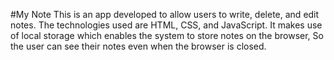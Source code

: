#My Note
This is an app developed to allow users to write, delete, and edit notes. 
The technologies used are HTML, CSS, and JavaScript. 
It makes use of local storage which enables the system to store notes on the browser, So the user can see their notes even when the browser is closed.
